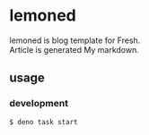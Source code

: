 # lemoned

lemoned is blog template for Fresh.  
Article is generated My markdown.

## usage

### development

```shell
$ deno task start
```
